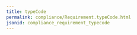 ```yaml
---
title: typeCode
permalink: compliance/Requirement.typeCode.html
jsonid: compliance_requirement_typecode
---
```

